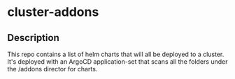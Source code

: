 # cluster-addons

## Description

This repo contains a list of helm charts that will all be deployed to a cluster.
It's deployed with an ArgoCD application-set that scans all the folders under the
/addons director for charts.